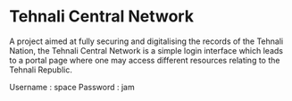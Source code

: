 # Tehnali Central Network

A project aimed at fully securing and digitalising the records of the Tehnali Nation, the Tehnali Central Network is a simple login interface which leads to a portal page where one may access different resources relating to the Tehnali Republic.

Username : space
Password : jam

